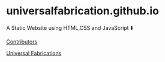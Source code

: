 # universalfabrication.github.io

A Static Website using HTML,CSS and JavaScript ⬇️

[Contributors](https://github.com/universalfabrication/universalfabrication.github.io/graphs/contributors)

[Universal Fabrications](https://universalfabrication.github.io)
